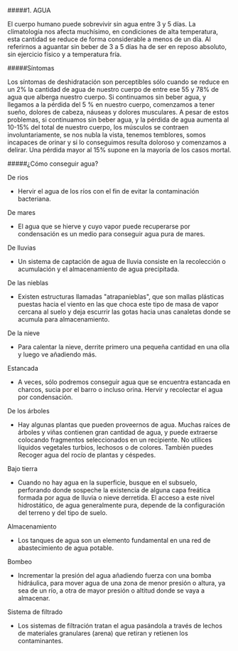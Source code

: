 #####1. AGUA

El cuerpo humano puede sobrevivir sin agua entre 3 y 5 días. La climatología nos afecta muchísimo, en condiciones de alta temperatura, esta cantidad se reduce de forma considerable a menos de un día. Al referirnos a aguantar sin beber de 3 a 5 días ha de ser en reposo absoluto, sin ejercicio físico y a temperatura fría. 

#####Síntomas

Los síntomas de deshidratación son perceptibles sólo cuando se reduce en un 2% la cantidad de agua de nuestro cuerpo de entre ese 55 y 78% de agua que alberga nuestro cuerpo. Si continuamos sin beber agua, y llegamos a la pérdida del 5 % en nuestro cuerpo, comenzamos a tener sueño, dolores de cabeza, náuseas y dolores musculares. A pesar de estos problemas, si continuamos sin beber agua, y la pérdida de agua aumenta al 10-15% del total de nuestro cuerpo, los músculos se contraen involuntariamente, se nos nubla la vista, tenemos temblores, somos incapaces de orinar y si lo conseguimos resulta doloroso y comenzamos a delirar. Una pérdida mayor al 15% supone en la mayoría de los casos mortal.

#####¿Cómo conseguir agua?

De rios
- Hervir el agua de los ríos con el fin de evitar la contaminación bacteriana.

De mares
- El agua que se hierve y cuyo vapor puede recuperarse por condensación es un medio para conseguir agua pura de mares.

De lluvias
- Un sistema de captación de agua de lluvia consiste en la recolección o acumulación y el almacenamiento de agua precipitada.

De las nieblas
- Existen estructuras llamadas "atrapanieblas", que son mallas plásticas puestas hacia el viento en las que choca este tipo de masa de vapor cercana al suelo y deja escurrir las gotas hacia unas canaletas donde se acumula para almacenamiento.

De la nieve
- Para calentar la nieve, derrite primero una pequeña cantidad en una olla y luego ve añadiendo más.

Estancada
- A veces, sólo podremos conseguir agua que se encuentra estancada en charcos, sucia por el barro o incluso orina. Hervir y recolectar el agua por condensación.

De los árboles
- Hay algunas plantas que pueden proveernos de agua. Muchas raíces de árboles y viñas contienen gran cantidad de agua, y puede extraerse colocando fragmentos seleccionados en un recipiente. No utilices líquidos vegetales turbios, lechosos o de colores. También puedes Recoger agua del rocío de plantas y céspedes.

Bajo tierra
- Cuando no hay agua en la superficie, busque en el subsuelo, perforando donde sospeche la existencia de alguna capa freática formada por agua de lluvia o nieve derretida. El acceso a este nivel hidrostático, de agua generalmente pura, depende de la configuración del terreno y del tipo de suelo. 

Almacenamiento
- Los tanques de agua son un elemento fundamental en una red de abastecimiento de agua potable.

Bombeo
- Incrementar la presión del agua añadiendo fuerza con una bomba hidráulica, para mover agua de una zona de menor presión o altura, ya sea de un río, a otra de mayor presión o altitud donde se vaya a almacenar.

Sistema de filtrado
- Los sistemas de filtración tratan el agua pasándola a través de lechos de materiales granulares (arena) que retiran y retienen los contaminantes.
